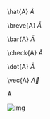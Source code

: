 \hat{A} $\hat{A}$

\breve{A} $\breve{A}$

\bar{A} $\bar{A}$

\check{A} $\check{A}$

\dot{A} $\dot{A}$

\vec{A} $\vec{A}$

$\mathop{A}$



![img](http://imgsrc.baidu.com/forum/pic/item/2599ba1b0ef41bd588c0378056da81cb38db3dbe.jpg)

